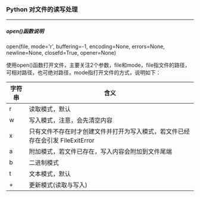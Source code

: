 ### Python 对文件的读写处理
---
##### open()函数说明
open(file, mode='r', buffering=-1, encoding=None, errors=None, newline=None, closefd=True, opener=None)

使用open()函数打开文件，主要关注2个参数，file和mode，file指文件的路径，可相对路径，也可绝对路径，mode指打开文件的方式，说明如下：

| 字符串         | 含义 |
| ------        | ------ |
| r             | 读取模式，默认|
| w             | 写入模式，注意，会先清空内容 |
| x             | 只有文件不存在时才创建文件并打开为写入模式，若文件已经存在会引发 FileExitError  |
| a             | 附加模式，若文件已存在，写入内容会附加到文件尾端  |
| b             |  二进制模式|
| t	            | 文本模式，默认 |
| +	            | 更新模式(读取与写入) |

